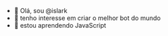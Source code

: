 - 👋 Olá, sou @islark 
- 👀 tenho interesse em criar o melhor bot do mundo
- 🌱 estou aprendendo JavaScript 
<!---
islark/islark is a ✨ special ✨ repository because its `README.md` (this file) appears on your GitHub profile.
You can click the Preview link to take a look at your changes.
--->
